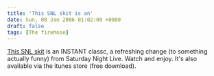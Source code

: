 ```yaml
---
title: 'This SNL skit is an'
date: Sun, 08 Jan 2006 01:02:00 +0000
draft: false
tags: [The firehose]
---
```


[This SNL skit](http://youtube.com/watch.php?v=zLElfJ9YCh0) is an INSTANT classc, a refreshing change (to something actually funny) from Saturday Night Live. Watch and enjoy. It's also available via the itunes store (free download).